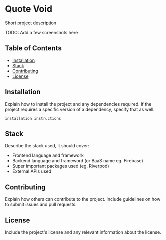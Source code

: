 # Quote Void
Short project description

TODO: Add a few screenshots here

## Table of Contents
- [Installation](#installation)
- [Stack](#stack)
- [Contributing](#contributing)
- [License](#license)

## Installation
Explain how to install the project and any dependencies required. If the project requires a specific version of a dependency, specify that as well.

```
installation instructions
```

## Stack
Describe the stack used, it should cover:
- Frontend language and framework
- Backend language and frameword (or BaaS name eg. Firebase)
- Super important packages used (eg. Riverpod)
- External APIs used

## Contributing
Explain how others can contribute to the project. Include guidelines on how to submit issues and pull requests.

## License
Include the project's license and any relevant information about the license.
